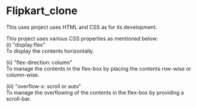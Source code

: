 # Flipkart_clone   

This uses project uses HTML and CSS as for its development.  

This project uses various CSS properties as mentioned below:   
  (i) "display:flex"   
  To display the contents horizontally.  
  
  (ii) "flex-direction: column"   
  To manage the contents in the flex-box by placing the contents row-wise or column-wise.  
  
  (iii) "overflow-x: scroll or auto"   
  To manage the overflowing of the contents in the flex-box by providing a scroll-bar.  
  
